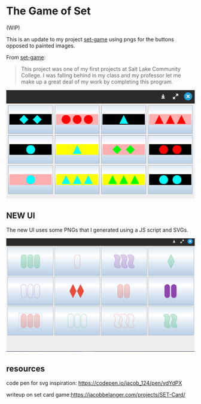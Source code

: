 # The Game of Set
(WIP)

This is an update to my project [set-game](https://github.com/devan-sisson/set-game) using pngs for the buttons opposed to painted images.

From [set-game](https://github.com/devan-sisson/set-game):
> This project was one of my first projects at Salt Lake Community College. I was falling behind in my class and my professor let me make up a great deal of my work by completing this program.

![Old SET UI](/old%20game%20board.png) 

## NEW UI
The new UI uses some PNGs that I generated using a JS script and SVGs.

![New SET UI](/SET%20Screenshot.png)

## resources
code pen for svg inspiration: https://codepen.io/jacob_124/pen/vdYdPX

writeup on set card game:https://jacobbelanger.com/projects/SET-Card/

